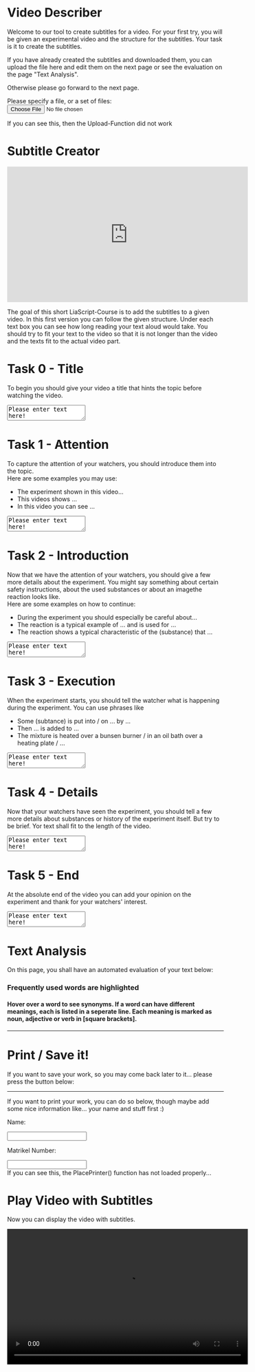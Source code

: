 <!--
author:   Anja Voigt

email:    anjvoi1@web.de

version:  0.0.1

language: en

narrator: US English Female






script: https://cdn.jsdelivr.net/gh/Anjuschenka/Subtitle-Adder@main/LiaScriptImageDescriber/imageDescriberFunctions.js
script: /LiaScriptImageDescriber/ImageDescriber.js
script: https://cdn.jsdelivr.net/gh/Anjuschenka/Subtitle-Adder@main/LiaScriptImageDescriber/userTasks.js
script: https://cdn.jsdelivr.net/simplemde/latest/simplemde.min.js
script: https://cdn.jsdelivr.net/gh/gelbeforelle/thesaurus@0.1.2-alpha/code.js
script: https://www.youtube.com//s//player//c4225c42//www-widgetapi.vflset//www-widgetapi.js

link: https://cdn.jsdelivr.net/gh/Anjuschenka/Subtitle-Adder@main/LiaScriptImageDescriber/style.css
link: https://cdn.jsdelivr.net/gh/Anjuschenka/Subtitle-Adder@main/LiaScriptImageDescriber/print.css

script: https://cdn.jsdelivr.net/gh/kaptn-seebar/english-lia@latest/base.js
import: https://raw.githubusercontent.com/liaTemplates/TextAnalysis/main/README.md

test: @Textanalysis.FULL
persistent: True

comment:  This is a small tool, which will help the user to learn how to propperly describe an image, a piece of code, or an graph.
-->

# Video Describer

Welcome to our tool to create subtitles for a video. For your first try, you will be given an experimental video and the structure for the subtitles. Your task is it to create the subtitles.

If you have already created the subtitles and downloaded them, you can upload the file here and edit them on the next page or see the evaluation on the page "Text Analysis".

Otherwise please go forward to the next page.

<p>
Please specify a file, or a set of files:<br>
<input type="file" name="datafile" size="20" id="uploadfile">
</p>

<div id="Uploader" class="example-screen">If you can see this, then the Upload-Function did not work</div>

<script> PlaceReader(); </script>

# Subtitle Creator

<iframe src="https://video.tu-freiberg.de/media/embed?key=c49c659861d64aa2c74bc20540819db0&width=560&height=315&autoplay=false&controls=true&autolightsoff=false&loop=false&chapters=false&playlist=false&related=false&responsive=false&t=0" data-src="" class="iframeLoaded" width="560" height="315" frameborder="0" allowfullscreen="allowfullscreen" allowtransparency="true" scrolling="no" aria-label="media embed code" style=""></iframe>

The goal of this short LiaScript-Course is to add the subtitles to a given video. In this first version you can follow the given structure. Under each text box you can see how long reading your text aloud would take. You should try to fit your text to the video so that it is not longer than the video and the texts fit to the actual video part.

Task 0 - Title
================

To begin you should give your video a title that hints the topic before watching the video.

<textarea id="TitleTextArea" oninput="TBonChange(this)">Please enter text here!</textArea>

Task 1 - Attention  
================
        
To capture the attention of your watchers, you should introduce them into the topic. <br/>
Here are some examples you may use:

* The experiment shown in this video...
* This videos shows ...
* In this video you can see ...
            
<textarea id="AttentionTextArea" oninput="TBonChange(this)">Please enter text here!</textArea>

<div id="Attention"></div>

<script> PlaceSpeak("Attention") </script>


Task 2 - Introduction
==============

Now that we have the attention of your watchers, you should give a few more details about the experiment. You might say something about certain safety instructions, about the used substances or about an imagethe reaction looks like. <br/>
Here are some examples on how to continue:

* During the experiment you should especially be careful about...
* The reaction is a typical example of ... and is used for ...
* The reaction shows a typical characteristic of the (substance) that ...

<textarea id="IntroductionTextArea" oninput="TBonChange(this)">Please enter text here!</textArea>

<div id="Introduction"></div>

<script> PlaceSpeak("Introduction"); </script>

Task 3 - Execution
==============

When the experiment starts, you should tell the watcher what is happening during the experiment. You can use phrases like

* Some (subtance) is put into / on ... by ...
* Then ... is added to ...
* The mixture is heated over a bunsen burner / in an oil bath over a heating plate / ...

<textarea id="ExecutionTextArea" oninput="TBonChange(this)" >Please enter text here!</textArea>

<div id="Execution"></div>

<script> PlaceSpeak("Execution"); </script>

Task 4 - Details
==============

Now that your watchers have seen the experiment, you should tell a few more details about substances or history of the experiment itself. But try to be brief. Yor text shall fit to the length of the video.

<textarea id="DetailsTextArea" oninput="TBonChange(this)">Please enter text here!</textArea>

<div id="Details"></div>

<script> PlaceSpeak("Details"); </script>

Task 5 - End
=================

At the absolute end of the video you can add your opinion on the experiment and thank for your watchers' interest.

<textarea id="EndTextArea" oninput="TBonChange(this)">Please enter text here!</textArea>

<div id="End"></div>

<script> PlaceSpeak("End"); </script>

# Text Analysis

On this page, you shall have an automated evaluation of your text below:

<div id="TestPlace"></div>

<div id="Object" class="rework">
  <p id="Paragraph">
    <h3 id="Formated_Title">
      Frequently used words are highlighted
    </h3>
    <h4 id="Info">
      Hover over a word to see synonyms. If a word can have different meanings, each is listed in a seperate line. Each meaning is marked as noun, adjective or verb in [square brackets].
    </h4>
    <hr>
  </p>
  <h3 id="Title_new"></h3>
</div>

<script> Thesaurus(); </script>

<script> ShowSpeak(); </script>

# Print / Save it!

<div class="example-screen">
If you want to save your work, so you may come back later to it... please press the button below:
</div>

<div id="Saver" class="example-screen"></div>

<script> PlaceSaver() </script>

---

If you want to print your work, you can do so below, though maybe add some nice information like... your name and stuff first :)

Name:

<input id="NameBox" oninput="OnNameChange(this)" class="example-screen">

Matrikel Number:

<input id="MatBox" oninput="OnNameChange(this)" class="example-screen">

<div id="Printer" class="example-screen">If you can see this, the PlacePrinter() function has not loaded properly...</div>

<script>
    let TBcontent = {};
    let NameContent = {};
    let ImgUrlLink = "https://www.mebis.bayern.de/wp-content/uploads/sites/2/2015/05/Test_00.jpg";
    let intervallRunning = 0;

    PlacePrinter();
  </script>

# Play Video with Subtitles

Now you can display the video with subtitles.

<video id = "Final_Video" src="https://video.tu-freiberg.de/media/embed?key=c49c659861d64aa2c74bc20540819db0&width=560&height=315&autoplay=false&controls=true&autolightsoff=false&loop=false&chapters=false&playlist=false&related=false&responsive=false&t=0" data-src="" class="iframeLoaded" width="560" height="315" frameborder="0" allowfullscreen="allowfullscreen" allowtransparency="true" scrolling="no" aria-label="media embed code" style=""></video>

<div id="Start"></div>

<div id="Final_Text"></div>

<script> Play_Video(); </script>

<script> Show_Text(document.getElementById("TitleTextArea").value); </script>